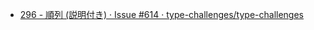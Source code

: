 - [296 - 順列 (説明付き) · Issue #614 · type-challenges/type-challenges](https://github.com/type-challenges/type-challenges/issues/614)
